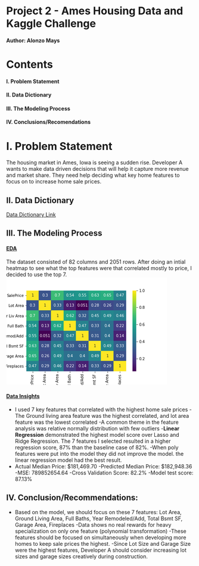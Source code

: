 # Project 2 - Ames Housing Data and Kaggle Challenge
#### Author: Alonzo Mays

# Contents
#### I. Problem Statement

#### II. Data Dictionary
#### III. The Modeling Process
#### IV. Conclusions/Recomendations

# I. Problem Statement

The housing market in Ames, Iowa is seeing a sudden rise. Developer A wants to make data driven 
 decisions that will help it capture more revenue and market share.  They need help 
 deciding what key home features to focus on to increase home sale prices.
## II. Data Dictionary
<a href='https://www.kaggle.com/c/dsi-920-ames/data'>Data Dictionary Link</a>
## III. The Modeling Process
#### <u>EDA</u>
The dataset consisted of 82 columns and 2051 rows.  After doing an intial heatmap to see what the top features were that correlated mostly to price, I decided to use the top 7.
<img src='./images/7feat.png'>

#### <u>Data Insights</u>
- I used 7 key features that correlated with the highest home sale prices
-The Ground living area feature was the highest correlated, and lot area feature was the lowest correlated
-A common theme in the feature analysis was relative normally distribution with few outliers
-**Linear Regression** demonstrated the highest model score over Lasso and Ridge Regression. The 7 features I selected resulted in 
 a higher regression score, 87% than the baseline case of 82%. 
-When poly features were put into the model they did not improve the model. the linear regression model had the best result.  
- Actual Median Price: $181,469.70
-Predicted Median Price: $182,948.36
-MSE: 789852654.64
-Cross Validation Score: 82.2%
-Model test score: 87.13%



## IV. Conclusion/Recommendations:
- Based on the model, we should focus on these 7 features: Lot Area, Ground Living Area, Full Baths, Year Remodeled/Add, Total Bsmt SF, Garage Area, Fireplaces
-Data shows no real rewards for heavy specialization on only one feature (polynomial transformation)
-These features should be focused on simultaneously when developing more homes to keep sale prices the highest.
-Since Lot Size and Garage Size were the highest features, Developer A should consider increasing lot sizes and garage sizes creatively during construction. 
